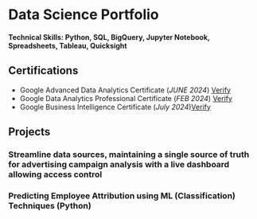  # Data Science Portfolio

#### Technical Skills: Python, SQL, BigQuery, Jupyter Notebook, Spreadsheets, Tableau, Quicksight

## Certifications
- Google Advanced Data Analytics Certificate (_JUNE 2024_) [Verify](https://www.credly.com/go/ap4cC9Cc)
- Google Data Analytics Professional Certificate (_FEB 2024_) [Verify](https://www.credly.com/go/fBAcULUW)
- Google Business Intelligence Certificate (_July 2024_)[Verify](https://www.credly.com/badges/4c325273-397d-454e-a68d-b71288cf451a/public_url)


## Projects
### Streamline data sources, maintaining a single source of truth for advertising campaign analysis with a live dashboard allowing access control
### Predicting Employee Attribution using ML (Classification) Techniques (Python)
